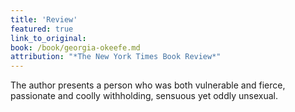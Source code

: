 ```yaml
---
title: 'Review'
featured: true
link_to_original:
book: /book/georgia-okeefe.md
attribution: "*The New York Times Book Review*"
---
```

The author presents a person who was both vulnerable and fierce, passionate and coolly withholding, sensuous yet oddly unsexual.

